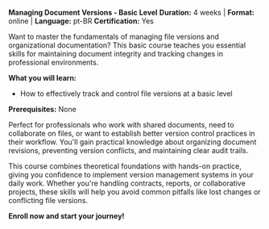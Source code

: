 **Managing Document Versions - Basic Level**
**Duration:** 4 weeks | **Format:** online | **Language:** pt-BR
**Certification:** Yes

Want to master the fundamentals of managing file versions and organizational documentation? This basic course teaches you essential skills for maintaining document integrity and tracking changes in professional environments.

**What you will learn:**
- How to effectively track and control file versions at a basic level

**Prerequisites:**
None

Perfect for professionals who work with shared documents, need to collaborate on files, or want to establish better version control practices in their workflow. You'll gain practical knowledge about organizing document revisions, preventing version conflicts, and maintaining clear audit trails.

This course combines theoretical foundations with hands-on practice, giving you confidence to implement version management systems in your daily work. Whether you're handling contracts, reports, or collaborative projects, these skills will help you avoid common pitfalls like lost changes or conflicting file versions.

**Enroll now and start your journey!**
